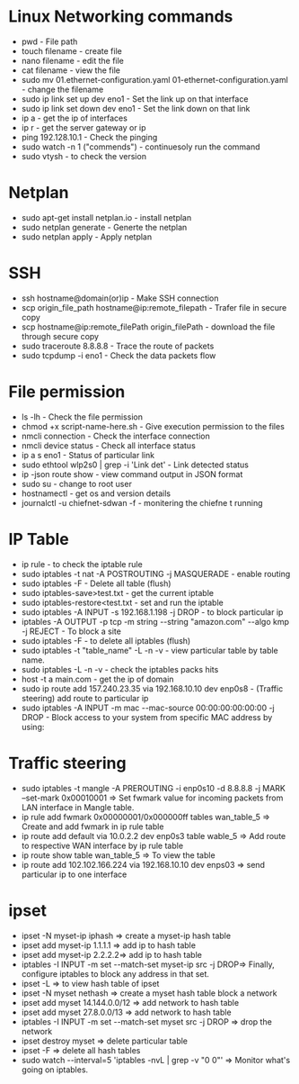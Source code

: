 # Linux Networking commands

* pwd - File path
* touch filename - create file
* nano filename - edit the file
* cat filename - view the file
* sudo mv 01.ethernet-configuration.yaml 01-ethernet-configuration.yaml - change the filename
* sudo ip link set up dev eno1 - Set the link up on that interface
* sudo ip link set down dev eno1 - Set the link down on that link
* ip a - get the ip of interfaces 
* ip r - get the server gateway or ip 
* ping 192.128.10.1 - Check the pinging
* sudo watch -n 1 ("commends") - continuesoly run the command 
* sudo vtysh - to check the version  

# **Netplan**

* sudo apt-get install netplan.io - install netplan 
* sudo netplan generate - Generte the netplan 
* sudo netplan apply - Apply netplan 

# **SSH**
* ssh hostname@domain(or)ip - Make SSH connection
* scp origin_file_path hostname@ip:remote_filepath - Trafer file in secure copy 
* scp hostname@ip:remote_filePath origin_filePath - download the file through secure copy
* sudo traceroute 8.8.8.8 - Trace the route of packets 
* sudo tcpdump -i eno1 - Check the data packets flow

# **File permission**
* ls -lh - Check the file permission
* chmod +x script-name-here.sh - Give execution permission to the files
* nmcli connection - Check the interface connection
* nmcli device status - Check all interface status
* ip a s eno1 - Status of particular link
* sudo ethtool wlp2s0 | grep -i 'Link det' - Link detected status
* ip -json route show - view command output in JSON format
* sudo su - change to root user
* hostnamectl - get os and version details
* journalctl -u chiefnet-sdwan -f - monitering the chiefne t running 

# **IP Table**
* ip rule - to check the iptable rule
* sudo iptables -t nat -A POSTROUTING -j MASQUERADE - enable routing
* sudo iptables -F - Delete all table (flush)
* sudo iptables-save>test.txt - get the current iptable
* sudo iptables-restore<test.txt - set and run the iptable
* sudo iptables -A INPUT -s 192.168.1.198 -j DROP - to block particular ip
* iptables -A OUTPUT -p tcp -m string --string "amazon.com" --algo kmp -j REJECT - To block a site
* sudo iptables -F - to delete all iptables (flush)
* sudo iptables -t "table_name" -L -n -v - view particular table by table name.
* sudo iptables -L -n -v - check the iptables packs hits
* host -t a main.com - get the ip of domain
* sudo ip route add 157.240.23.35 via 192.168.10.10 dev enp0s8 - (Traffic steering) add route to particular ip 
* sudo iptables -A INPUT -m mac --mac-source 00:00:00:00:00:00 -j DROP -  Block access to your system from specific MAC address by using:


# Traffic steering
* sudo iptables -t mangle -A PREROUTING -i enp0s10 -d 8.8.8.8 -j MARK –set-mark 0x00010001 => Set fwmark value for incoming packets from LAN interface in Mangle table.
* ip rule add fwmark 0x00000001/0x000000ff tables wan_table_5 => Create and add fwmark in ip rule  table
* ip route add default via 10.0.2.2 dev enp0s3 table wable_5 => Add route to respective WAN interface by ip rule table
* ip route show table wan_table_5 => To view the table 
* ip route add 102.102.166.224 via 192.168.10.10 dev enps03 => send particular ip to one interface

# ipset 
 
* ipset -N myset-ip iphash => create a myset-ip hash table
* ipset add myset-ip 1.1.1.1 => add ip to hash table
* ipset add myset-ip 2.2.2.2=> add ip to hash table
* iptables -I INPUT -m set --match-set myset-ip src -j DROP=> Finally, configure iptables to block any address in that set.
* ipset -L => to view hash table of ipset
* ipset -N myset nethash =>  create a myset hash table block a network
* ipset add myset 14.144.0.0/12 => add network to hash table
* ipset add myset 27.8.0.0/13 => add network to hash table
* iptables -I INPUT -m set --match-set myset src -j DROP => drop the network
* ipset destroy myset => delete particular table
* ipset -F => delete all hash tables
* sudo watch --interval=5 'iptables -nvL | grep -v "0     0"' => Monitor what's going on iptables.